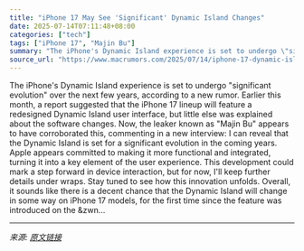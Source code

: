 ```yaml
---
title: "iPhone 17 May See 'Significant' Dynamic Island Changes"
date: 2025-07-14T07:11:48+08:00
categories: ["tech"]
tags: ["iPhone 17", "Majin Bu"]
summary: "The iPhone's Dynamic Island experience is set to undergo \"significant evolution\" over the next few years, according to a new rumor. Earlier this month, a report suggested that the iPhone 17 lineup wil"
source_url: "https://www.macrumors.com/2025/07/14/iphone-17-dynamic-island-changes/"
---
```


The iPhone's Dynamic Island experience is set to undergo "significant evolution" over the next few years, according to a new rumor. Earlier this month, a report suggested that the iPhone 17 lineup will feature a redesigned Dynamic Island user interface, but little else was explained about the software changes. Now, the leaker known as "Majin Bu" appears to have corroborated this, commenting in a new interview: I can reveal that the Dynamic Island is set for a significant evolution in the coming years. Apple appears committed to making it more functional and integrated, turning it into a key element of the user experience. This development could mark a step forward in device interaction, but for now, I'll keep further details under wraps. Stay tuned to see how this innovation unfolds. Overall, it sounds like there is a decent chance that the &zwnj;Dynamic Island&zwnj; will change in some way on &zwnj;iPhone 17&zwnj; models, for the first time since the feature was introduced on the &zwn...

---

*来源: [原文链接](https://www.macrumors.com/2025/07/14/iphone-17-dynamic-island-changes/)*
